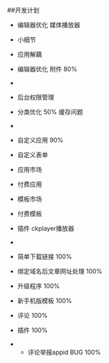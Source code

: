 ##开发计划

- 编辑器优化 媒体播放器
- 小细节
- 应用解藕


- 编辑器优化 附件 80%
- 
- 后台权限管理 
- 分类优化 50% 缓存问题

- 
- 自定义应用 90%
- 自定义表单

- 应用市场
- 付费应用
- 模板市场
- 付费模板
- 插件 ckplayer播放器
- 

- 简单下载链接 100%
- 绑定域名后文章网址处理  100%
- 升级程序  100%
- 新手机版模板 100%
- 评论 100%
- 插件 100%
- - 评论举报appid BUG 100%
